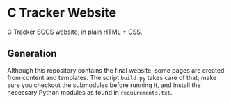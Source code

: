 C Tracker Website
=================

C Tracker SCCS website, in plain HTML + CSS.

Generation
----------

Although this repository contains the final website, some pages are created from content and templates.
The script `build.py` takes care of that; make sure you checkout the submodules before running it, and install the necessary Python modules as found in `requirements.txt`.
